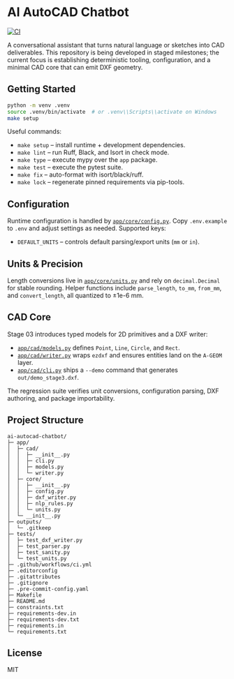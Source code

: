 # AI AutoCAD Chatbot

[![CI](https://github.com/ai-autocad-chatbot/ai-autocad-chatbot/actions/workflows/ci.yml/badge.svg)](https://github.com/ai-autocad-chatbot/ai-autocad-chatbot/actions/workflows/ci.yml)

A conversational assistant that turns natural language or sketches into CAD deliverables. This repository is
being developed in staged milestones; the current focus is establishing deterministic tooling, configuration,
and a minimal CAD core that can emit DXF geometry.

## Getting Started

```bash
python -m venv .venv
source .venv/bin/activate  # or .venv\\Scripts\\activate on Windows
make setup
```

Useful commands:

- `make setup` – install runtime + development dependencies.
- `make lint` – run Ruff, Black, and Isort in check mode.
- `make type` – execute mypy over the `app` package.
- `make test` – execute the pytest suite.
- `make fix` – auto-format with isort/black/ruff.
- `make lock` – regenerate pinned requirements via pip-tools.

## Configuration

Runtime configuration is handled by [`app/core/config.py`](app/core/config.py). Copy `.env.example` to `.env` and
adjust settings as needed. Supported keys:

- `DEFAULT_UNITS` – controls default parsing/export units (`mm` or `in`).

## Units & Precision

Length conversions live in [`app/core/units.py`](app/core/units.py) and rely on `decimal.Decimal` for stable
rounding. Helper functions include `parse_length`, `to_mm`, `from_mm`, and `convert_length`, all quantized to
±1e-6 mm.

## CAD Core

Stage 03 introduces typed models for 2D primitives and a DXF writer:

- [`app/cad/models.py`](app/cad/models.py) defines `Point`, `Line`, `Circle`, and `Rect`.
- [`app/cad/writer.py`](app/cad/writer.py) wraps `ezdxf` and ensures entities land on the `A-GEOM` layer.
- [`app/cad/cli.py`](app/cad/cli.py) ships a `--demo` command that generates `out/demo_stage3.dxf`.

The regression suite verifies unit conversions, configuration parsing, DXF authoring, and package importability.

## Project Structure

```
ai-autocad-chatbot/
├─ app/
│  ├─ cad/
│  │  ├─ __init__.py
│  │  ├─ cli.py
│  │  ├─ models.py
│  │  └─ writer.py
│  ├─ core/
│  │  ├─ __init__.py
│  │  ├─ config.py
│  │  ├─ dxf_writer.py
│  │  ├─ nlp_rules.py
│  │  └─ units.py
│  └─ __init__.py
├─ outputs/
│  └─ .gitkeep
├─ tests/
│  ├─ test_dxf_writer.py
│  ├─ test_parser.py
│  ├─ test_sanity.py
│  └─ test_units.py
├─ .github/workflows/ci.yml
├─ .editorconfig
├─ .gitattributes
├─ .gitignore
├─ .pre-commit-config.yaml
├─ Makefile
├─ README.md
├─ constraints.txt
├─ requirements-dev.in
├─ requirements-dev.txt
├─ requirements.in
└─ requirements.txt
```

## License

MIT
